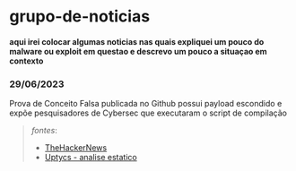 # grupo-de-noticias
#### aqui irei colocar algumas noticias nas quais expliquei um pouco do malware ou exploit em questao e descrevo um pouco a situaçao em contexto

### 29/06/2023 
 Prova de Conceito Falsa publicada no Github possui payload escondido e expõe pesquisadores de Cybersec que executaram o script de compilação
>_fontes_:
>- [TheHackerNews](https://thehackernews.com/2023/07/blog-post.html)
>- [Uptycs - analise estatico](https://www.uptycs.com/blog/new-poc-exploit-backdoor-malware)
